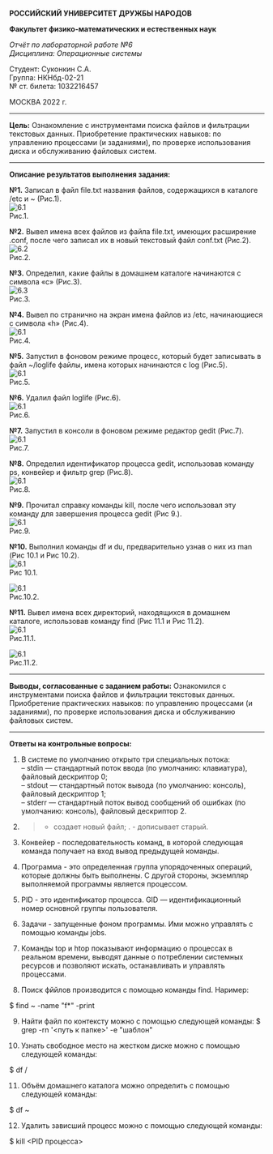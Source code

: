 **РОССИЙСКИЙ УНИВЕРСИТЕТ ДРУЖБЫ НАРОДОВ**

**Факультет физико-математических и естественных наук**

*Отчёт по лабораторной работе №6  
Дисциплина: Операционные системы*

Студент: Суконкин С.А.  
Группа: НКНбд-02-21  
№ ст. билета: 1032216457                                       

МОСКВА
2022 г.

---

**Цель:**
Ознакомление c инструментами поиска файлов и фильтрации текстовых данных. Приобретение практических навыков: по управлению процессами (и заданиями), по проверке использования диска и обслуживанию файловых систем.

---

**Описание результатов выполнения задания:**

**№1.**
Записал в файл file.txt названия файлов, содержащихся в каталоге /etc и ~ (Рис.1).  
![6.1](https://github.com/sasukonkin/Otchyoty/blob/main/New%20folder%20(6)/6.1.png?raw=true)  
Рис.1. 

**№2.**
Вывел имена всех файлов из файла file.txt, имеющих расширение .conf, после  чего записал их в новый текстовый файл conf.txt (Рис.2).  
![6.2](https://github.com/sasukonkin/Otchyoty/blob/main/New%20folder%20(6)/6.2.png?raw=true)  
Рис.2.

**№3.**
Определил, какие файлы в домашнем каталоге начинаются с символа «с» (Рис.3).  
![6.3](https://github.com/sasukonkin/Otchyoty/blob/main/New%20folder%20(6)/6.3.png?raw=true)  
Рис.3.

**№4.**
Вывел по странично на экран имена файлов из /etc, начинающиеся с символа «h» (Рис.4).  
![6.1](https://github.com/sasukonkin/Otchyoty/blob/main/New%20folder%20(6)/6.4.png?raw=true)  
Рис.4.

**№5.**
Запустил в фоновом режиме процесс, который будет записывать в файл ~/loglife файлы, имена которых начинаются с log (Рис.5).  
![6.1](https://github.com/sasukonkin/Otchyoty/blob/main/New%20folder%20(6)/6.5.png?raw=true)  
Рис.5.

**№6.**
Удалил файл loglife (Рис.6).  
![6.1](https://github.com/sasukonkin/Otchyoty/blob/main/New%20folder%20(6)/6.6.png?raw=true)  
Рис.6.

**№7.**
Запустил в консоли в фоновом режиме редактор gedit (Рис.7).  
![6.1](https://github.com/sasukonkin/Otchyoty/blob/main/New%20folder%20(6)/6.7.png?raw=true)  
Рис.7.

**№8.**
Определил идентификатор процесса gedit, использовав команду ps, конвейер и фильтр grep (Рис.8).  
![6.1](https://github.com/sasukonkin/Otchyoty/blob/main/New%20folder%20(6)/6.8.png?raw=true)  
Рис.8.

**№9.**
Прочитал справку команды kill, после чего использовал эту команду для завершения процесса gedit (Рис 9.).   
![6.1](https://github.com/sasukonkin/Otchyoty/blob/main/New%20folder%20(6)/6.9.png?raw=true)  
Рис.9.

**№10.**
Выполнил команды df и du, предварительно узнав о них из man (Рис 10.1 и Рис 10.2).    
![6.1](https://github.com/sasukonkin/Otchyoty/blob/main/New%20folder%20(6)/6.10.1.png?raw=true)  
Рис 10.1.

![6.1](https://github.com/sasukonkin/Otchyoty/blob/main/New%20folder%20(6)/6.10.2.png?raw=true)  
Рис.10.2.

**№11.**
Вывел имена всех директорий, находящихся в домашнем каталоге, использовав команду find (Рис 11.1 и Рис 11.2).    
![6.1](https://github.com/sasukonkin/Otchyoty/blob/main/New%20folder%20(6)/6.11.1.png?raw=true)  
Рис.11.1.

![6.1](https://github.com/sasukonkin/Otchyoty/blob/main/New%20folder%20(6)/6.11.2.png?raw=true)  
Рис.11.2.

---

**Выводы, согласованные с заданием работы:**
Ознакомился с инструментами поиска файлов и фильтрации текстовых данных. Приобретение практических навыков: по управлению процессами (и заданиями), по проверке использования диска и обслуживанию файловых систем.

---

**Ответы на контрольные вопросы:**
1. В системе по умолчанию открыто три специальных потока:    
 – stdin — стандартный поток ввода (по умолчанию: клавиатура), файловый дескриптор 0;  
 – stdout — стандартный поток вывода (по умолчанию: консоль), файловый
дескриптор 1;  
 – stderr — стандартный поток вывод сообщений об ошибках (по
умолчанию: консоль), файловый дескриптор 2.

2. > - создает новый файл; . - дописывает старый.

3. Конвейер - последовательность команд, в которой следующая команда получает на вход вывод предыдущей команды.

4. Программа - это определенная группа упорядоченных операций, которые должны быть выполнены. С другой стороны, экземпляр выполняемой программы является процессом.

5. PID - это идентификатор процесса. GID — идентификационный номер основной группы пользователя.

6. Задачи - запущенные фоном программы. Ими можно управлять с помощью
команды jobs.

7. Команды top и htop показывают информацию о процессах в реальном времени, выводят данные о потреблении системных ресурсов и позволяют искать, останавливать и управлять процессами.

8. Поиск фййлов производится с помощью команды find. Наример:

$ find ~ -name "f*" -print

9. Найти файл по контексту можно с помощью следующей команды:
$ grep -rn '<путь к папке>' -e "шаблон"

10. Узнать свободное место на жестком диске можно с помощью следующей
команды:

$ df /

11. Объём домашнего каталога можно определить с помощью следующей команды:

$ df ~

12. Удалить зависший процесс можно с помощью следующей команды:

$ kill <PID процесса>
